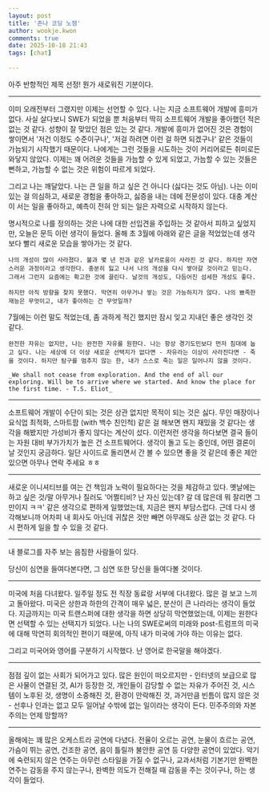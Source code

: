 ```yaml
---  
layout: post  
title: '존나 코딩 노잼'  
author: wookje.kwon  
comments: true  
date: 2025-10-18 21:43  
tags: [chat]  
  
---  
```


아주 반항적인 제목 선정! 뭔가 새로워진 기분이다.  

---

이미 오래전부터 그랬지만 이제는 선언할 수 있다. 나는 지금 소프트웨어 개발에 흥미가 없다. 사실 살다보니 SWE가 되었을 뿐 처음부터 딱히 소프트웨어 개발을 좋아했던 적은 없는 것 같다. 성향이 잘 맞았던 점은 있는 것 같다. 개발에 흥미가 없어진 것은 경험이 쌓이면서 '저건 이정도 수준이구나', '저걸 하려면 이런 걸 하면 되겠구나' 같은 것들이 가늠되기 시작했기 때문이다. 나에게는 그런 것들을 시도하는 것이 커리어로든 취미로든 와닿지 않았다. 이제는 꽤 어려운 것들을 가늠할 수 있게 되었고, 가늠할 수 있는 것들은 뻔하고, 가늠할 수 없는 것은 위험이 따르게 되었다.  

그리고 나는 깨달았다. 나는 큰 일을 하고 싶은 건 아니다 (싫다는 것도 아님). 나는 이미 있는 걸 의심하고, 새로운 경험을 좋아하고, 싫증을 내는 데에 전문성이 있다. 대충 계산이 서는 일을 좋아하고, 예측이 전혀 안 되는 일은 자력으로 시작하지 않는다.  

명시적으로 나를 정의하는 것은 나에 대한 선입견을 주입하는 것 같아서 피하고 싶었지만, 오늘은 문득 이런 생각이 들었다. 올해 초 3월에 아래와 같은 글을 적었었는데 생각보다 빨리 새로운 모습을 쌓아가는 것 같다.  

```
나의 개성이 많이 사라졌다. 불과 몇 년 전과 같은 날카로움이 사라진 것 같다. 하지만 자연스러운 과정이라고 생각한다. 충분히 잃고 나서 나의 개성을 다시 쌓아갈 것이라고 믿는다. 그래서 그런지 요즘에는 확고한 것에 끌린다. 날것의 개성도, 다듬어진 섬세한 개성도 좋다.  

하지만 아직 방향을 찾지 못했다. 막연히 아무거나 쌓는 것은 가능하지가 않다. 나의 뾰족한 재능은 무엇이고, 내가 좋아하는 건 무엇일까?  
```

7월에는 이런 말도 적었는데, 좀 과하게 적긴 했지만 잠시 잊고 지내던 좋은 생각인 것 같다.  

```
완전한 자유는 없지만, 나는 완전한 자유를 원한다. 나는 항상 경기도민보다 먼저 침대에 눕고 싶다. 나는 세상에 더 이상 새로운 선택지가 없다면 - 자유라는 이상이 사라진다면 - 죽을 것이다. 하지만 탐구를 멈추지 않는 한, 내가 스스로 죽는 일은 일어나지 않을 것이다.  

_We shall not cease from exploration. And the end of all our exploring. Will be to arrive where we started. And know the place for the first time. - T.S. Eliot_  
```

---

소프트웨어 개발이 수단이 되는 것은 상관 없지만 목적이 되는 것은 싫다. 무인 매장이나 요식업 최적화, 스마트팜 (with 백수 친인척) 같은 걸 해보면 왠지 재밌을 것 같다는 생각을 해봤지만 가성비가 좋지 않다는 계산이 섰다. 이런저런 생각을 하다보면 결국 들이는 자원 대비 부가가치가 높은 건 소프트웨어다. 생각이 돌고 도는 중인데, 어떤 결론이 날 것인지 궁금하다. 일단 사이드로 돌리면서 간 볼 수 있으면 좋을 것 같은데 좋은 제안 있으면 아무나 연락 주세요 ㅎㅎ  

---

새로운 이니셔티브를 여는 건 책임과 노력이 필요하다는 것을 체감하고 있다. 옛날에는 하고 싶은 것/말 아무거나 질러도 '어쩔티비? 난 자신 있는데? 갈 데 많은데 뭐 잘리면 그만이지 ㅋㅋ' 같은 생각으로 편하게 일했었는데, 지금은 왠지 부담스럽다. 근데 다시 생각해보니까 어차피 내 회사도 아닌데 귀찮은 것만 빼면 아무래도 상관 없는 것 같다. 다시 편하게 일을 할 수 있을 것 같다.  

---

내 블로그를 자주 보는 음침한 사람들이 있다.  

당신이 심연을 들여다본다면, 그 심연 또한 당신을 들여다볼 것이다.  

---

미국에 처음 다녀왔다. 일주일 정도 전 직장 동료랑 서부에 다녀왔다. 많은 걸 보고 느끼고 돌아왔다. 미국은 상한과 하한의 간격이 매우 넓은, 분산이 큰 나라라는 생각이 들었다. 지금까지는 미국 트랜스퍼에 대한 생각을 하면 상당히 막연했었는데, 이제는 원한다면 선택할 수 있는 선택지가 되었다. 나는 나의 SWE로써의 미래와 post-트럼프의 미국에 대해 막연히 회의적인 편이기 때문에, 아직 내가 미국에 가야 하는 이유는 없다.  

그리고 미국어와 영어를 구분하기 시작했다. 난 영어로 한국말을 해야겠다.  

---

점점 깊이 없는 사회가 되어가고 있다. 많은 원인이 떠오르지만 - 인터넷의 보급으로 많은 사물이 연결된 것, AI가 등장한 것, 개인들이 감당할 수 없는 자유가 주어진 것, 시스템이 노후된 것, 생명이 소중해진 것, 환경이 안락해진 것, 과거만큼 빈틈이 많지 않은 것 - 선후나 인과는 없고 모두 일어날 수밖에 없는 일이라는 생각이 든다. 민주주의와 자본주의는 언제 망할까?  

---

올해에는 꽤 많은 오케스트라 공연에 다녔다. 전율이 오르는 공연, 눈물이 흐르는 공연, 가슴이 뛰는 공연, 건조한 공연, 음이 틀릴까 불안한 공연 등 다양한 공연이 있었다. 악기에 숙련되지 않은 연주는 아무런 스타일을 가질 수 없구나, 교과서처럼 기본기만 완벽한 연주는 감동을 주지 않는구나, 완벽한 의도가 전해질 때 감동을 주는 것이구나, 하는 생각이 들었다.  
